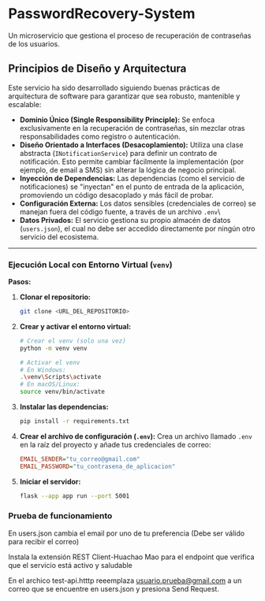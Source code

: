 # PasswordRecovery-System
Un microservicio que gestiona el proceso de recuperación de contraseñas de los usuarios.

## Principios de Diseño y Arquitectura

Este servicio ha sido desarrollado siguiendo buenas prácticas de arquitectura de software para garantizar que sea robusto, mantenible y escalable:

-   **Dominio Único (Single Responsibility Principle):** Se enfoca exclusivamente en la recuperación de contraseñas, sin mezclar otras responsabilidades como registro o autenticación.
-   **Diseño Orientado a Interfaces (Desacoplamiento):** Utiliza una clase abstracta (`INotificationService`) para definir un contrato de notificación. Esto permite cambiar fácilmente la implementación (por ejemplo, de email a SMS) sin alterar la lógica de negocio principal.
-   **Inyección de Dependencias:** Las dependencias (como el servicio de notificaciones) se "inyectan" en el punto de entrada de la aplicación, promoviendo un código desacoplado y más fácil de probar.
-   **Configuración Externa:** Los datos sensibles (credenciales de correo) se manejan fuera del código fuente, a través de un archivo `.env`\
-   **Datos Privados:** El servicio gestiona su propio almacén de datos (`users.json`), el cual no debe ser accedido directamente por ningún otro servicio del ecosistema.

---

### Ejecución Local con Entorno Virtual (`venv`)

**Pasos:**

1.  **Clonar el repositorio:**
    ```bash
    git clone <URL_DEL_REPOSITORIO>
    ```

2.  **Crear y activar el entorno virtual:**
    ```bash
    # Crear el venv (solo una vez)
    python -m venv venv

    # Activar el venv
    # En Windows:
    .\venv\Scripts\activate
    # En macOS/Linux:
    source venv/bin/activate
    ```

3.  **Instalar las dependencias:**
    ```bash
    pip install -r requirements.txt
    ```

4.  **Crear el archivo de configuración (`.env`):**
    Crea un archivo llamado `.env` en la raíz del proyecto y añade tus credenciales de correo:
    ```ini
    EMAIL_SENDER="tu_correo@gmail.com"
    EMAIL_PASSWORD="tu_contrasena_de_aplicacion"
    ```

5.  **Iniciar el servidor:**
    ```bash
    flask --app app run --port 5001
    ```

### Prueba de funcionamiento 
En users.json cambia el email por uno de tu preferencia (Debe ser válido para recibir el correo)

Instala la extensión REST Client-Huachao Mao para el endpoint que verifica que el servicio está activo y saludable 

En el archico test-api.htttp reeemplaza usuario.prueba@gmail.com a un correo que se encuentre en users.json y presiona Send Request. 